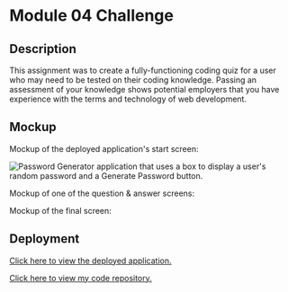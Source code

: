 # Module 04 Challenge

## Description

This assignment was to create a fully-functioning coding quiz for a user who may need to be tested on their coding knowledge. Passing an assessment of your knowledge shows potential employers that you have experience with the terms and technology of web development.

## Mockup

Mockup of the deployed application's start screen:

![Password Generator application that uses a box to display a user's random password and a Generate Password button.](./assets/mockups/)

Mockup of one of the question & answer screens:


Mockup of the final screen:



## Deployment

[Click here to view the deployed application.](https://michiewillman.github.io/Module_04_Challenge/)

[Click here to view my code repository.](https://github.com/michiewillman/Module_04_Challenge)
